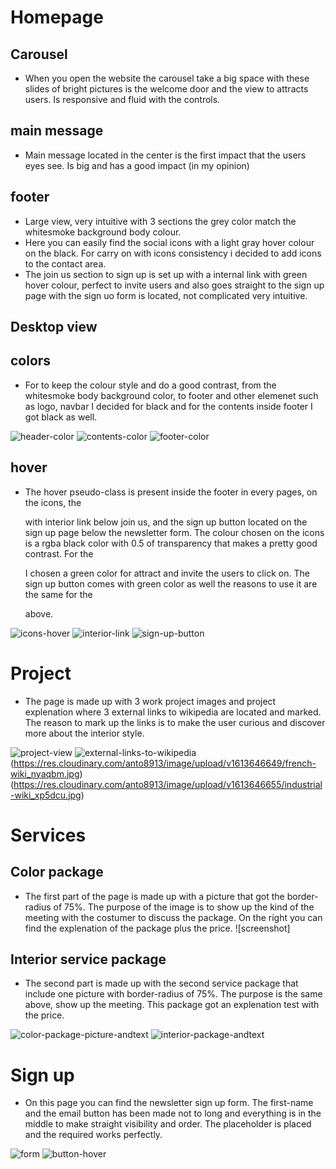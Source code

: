# Homepage

## Carousel
* When you open the website the carousel take a big space with these slides of bright pictures is the welcome door and the view to attracts users. 
Is responsive and fluid with the controls.

## main message
* Main message located in the center is the first impact that the users eyes see. Is big and has a good impact (in my opinion)

## footer
* Large view, very intuitive with 3 sections the grey color match the whitesmoke background body colour.
* Here you can easily find the social icons with a light gray hover colour on the black. 
For carry on with icons consistency i decided to add icons to the contact area.
* The join us section to sign up is set up with a internal link with green hover colour, perfect to invite users and also goes straight to the sign up page with the sign uo form is located, not complicated very intuitive.

## Desktop view 




## colors

* For to keep the colour style and do a good contrast, from the whitesmoke body background color, to footer and other elemenet such as logo, navbar I decided for black and for the contents inside footer I got black as well.

![header-color](https://res.cloudinary.com/anto8913/image/upload/v1613646608/logo_and_navbar_color_contrast_iqhkxj.jpg)
![contents-color](https://res.cloudinary.com/anto8913/image/upload/v1613646614/contents_color_contrast_rv7p69.jpg)
![footer-color](https://res.cloudinary.com/anto8913/image/upload/v1613646616/footer_color_contrast_iqh25a.jpg)

## hover

* The hover pseudo-class is present inside the footer in every pages, on the icons, the <p> with interior link below join us, and  the sign up button located on the sign up page below the newsletter form.
The colour chosen on the icons is a rgba black color with 0.5 of transparency that makes a pretty good contrast.
For the <p> I chosen a green color for attract and invite the users to click on.
The sign up button comes with green color as well the reasons to use it are the same for the <p> above.

![icons-hover](https://res.cloudinary.com/anto8913/image/upload/v1613647562/icons-hover-color_giaese.jpg)
![interior-link](https://res.cloudinary.com/anto8913/image/upload/v1613647565/interior_link-hover-color_royip5.jpg)
![sign-up-button](https://res.cloudinary.com/anto8913/image/upload/v1613647107/sign-up_button_hover_jnxorh.jpg)

# Project

* The page is made up with 3 work project images and project explenation where 3 external links to wikipedia are located and marked. 
The reason to mark up the links is to make the user curious and discover more about the interior style.

![project-view](https://res.cloudinary.com/anto8913/image/upload/v1613646636/project_h2rhnp.jpg)
![external-links-to-wikipedia](https://res.cloudinary.com/anto8913/image/upload/v1613646641/rustic-wiki_yslgar.jpg)
(https://res.cloudinary.com/anto8913/image/upload/v1613646649/french-wiki_nyaqbm.jpg)
(https://res.cloudinary.com/anto8913/image/upload/v1613646655/industrial-wiki_xp5dcu.jpg)

# Services

## Color package

* The first part of the page is made up with a picture that got the border-radius of 75%. The purpose of the image is to show up the kind of the meeting with the costumer to discuss the package.
On the right you can find the explenation of the package plus the price.
![screenshot]

## Interior service package

* The second part is made up with the second service package that include one picture with border-radius of 75%. The purpose is the same above, show up the meeting.
This package got an explenation test with the price.

![color-package-picture-andtext](https://res.cloudinary.com/anto8913/image/upload/v1613647088/services-color-package_nweqea.jpg)
![interior-package-andtext](https://res.cloudinary.com/anto8913/image/upload/v1613647090/interior-package_vfjgcz.jpg)

# Sign up

* On this page you can find the newsletter sign up form. The first-name and the email button has been made not to long and everything is in the middle to make straight visibility and order.
The placeholder is placed and the required works perfectly.

![form](https://res.cloudinary.com/anto8913/image/upload/v1613647097/snewsletter-form-middle_rziv4b.jpg)
![button-hover](https://res.cloudinary.com/anto8913/image/upload/v1613647107/sign-up_button_hover_jnxorh.jpg)








